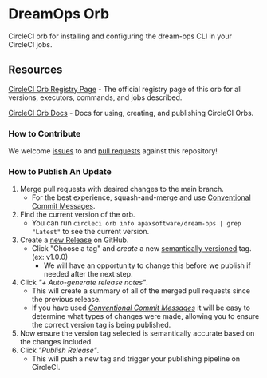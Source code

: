# DreamOps Orb

<!---
[![CircleCI Build Status](https://circleci.com/gh/apaxsoftware/dream-ops-orb.svg?style=shield "CircleCI Build Status")](https://circleci.com/gh/apaxsoftware/dream-ops-orb) [![CircleCI Orb Version](https://badges.circleci.com/orbs/apaxsoftware/dream-ops.svg)](https://circleci.com/orbs/registry/orb/apaxsoftware/dream-ops) [![GitHub License](https://img.shields.io/badge/license-MIT-lightgrey.svg)](https://raw.githubusercontent.com/apaxsoftware/dream-ops-orb/master/LICENSE) [![CircleCI Community](https://img.shields.io/badge/community-CircleCI%20Discuss-343434.svg)](https://discuss.circleci.com/c/ecosystem/orbs)

--->

CircleCI orb for installing and configuring the dream-ops CLI in your CircleCI jobs.

## Resources

[CircleCI Orb Registry Page](https://circleci.com/orbs/registry/orb/apaxsoftware/dream-ops) - The official registry page of this orb for all versions, executors, commands, and jobs described.

[CircleCI Orb Docs](https://circleci.com/docs/2.0/orb-intro/#section=configuration) - Docs for using, creating, and publishing CircleCI Orbs.

### How to Contribute

We welcome [issues](https://github.com/apaxsoftware/dream-ops-orb/issues) to and [pull requests](https://github.com/apaxsoftware/dream-ops-orb/pulls) against this repository!

### How to Publish An Update
1. Merge pull requests with desired changes to the main branch.
    - For the best experience, squash-and-merge and use [Conventional Commit Messages](https://conventionalcommits.org/).
2. Find the current version of the orb.
    - You can run `circleci orb info apaxsoftware/dream-ops | grep "Latest"` to see the current version.
3. Create a [new Release](https://github.com/apaxsoftware/dream-ops-orb/releases/new) on GitHub.
    - Click "Choose a tag" and _create_ a new [semantically versioned](http://semver.org/) tag. (ex: v1.0.0)
      - We will have an opportunity to change this before we publish if needed after the next step.
4.  Click _"+ Auto-generate release notes"_.
    - This will create a summary of all of the merged pull requests since the previous release.
    - If you have used _[Conventional Commit Messages](https://conventionalcommits.org/)_ it will be easy to determine what types of changes were made, allowing you to ensure the correct version tag is being published.
5. Now ensure the version tag selected is semantically accurate based on the changes included.
6. Click _"Publish Release"_.
    - This will push a new tag and trigger your publishing pipeline on CircleCI.